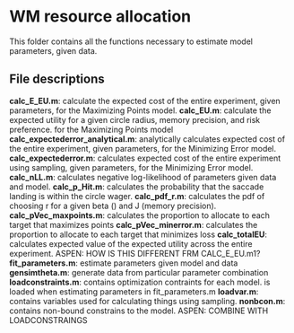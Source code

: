 # WM resource allocation
This folder contains all the functions necessary to estimate model parameters, given data. 

## File descriptions
**calc_E_EU.m**: calculate the expected cost of the entire experiment, given parameters, for the Maximizing Points model. 
**calc_EU.m**: calculate the expected utility for a given circle radius, memory precision, and risk preference. for the Maximizing Points model
**calc_expectederror_analytical.m**: analytically calculates expected cost of the entire experiment, given parameters, for the Minimizing Error model. 
**calc_expectederror.m**: calculates expected cost of the entire experiment using sampling, given parameters, for the Minimizing Error model. 
**calc_nLL.m**: calculates negative log-likelihood of parameters given data and model. 
**calc_p_Hit.m**: calculates the probability that the saccade landing is within the circle wager. 
**calc_pdf_r.m**: calculates the pdf of choosing r for a given beta () and J (memory precision).
**calc_pVec_maxpoints.m**: calculates the proportion to allocate to each target that maximizes points
**calc_pVec_minerror.m**: calculates the proportion to allocate to each target that minimizes loss
**calc_totalEU**: calculates expected value of the expected utility across the entire experiment. ASPEN: HOW IS THIS DIFFERENT FRM CALC_E_EU.m1?
**fit_parameters.m**: estimate parameters given model and data
**gensimtheta.m**: generate data from particular parameter combination
**loadconstraints.m**: contains optimization contraints for each model. is loaded when estimating parameters in fit_parameters.m
**loadvar.m**: contains variables used for calculating things using sampling. 
**nonbcon.m**: contains non-bound constrains to the model. ASPEN: COMBINE WITH LOADCONSTRAINGS

